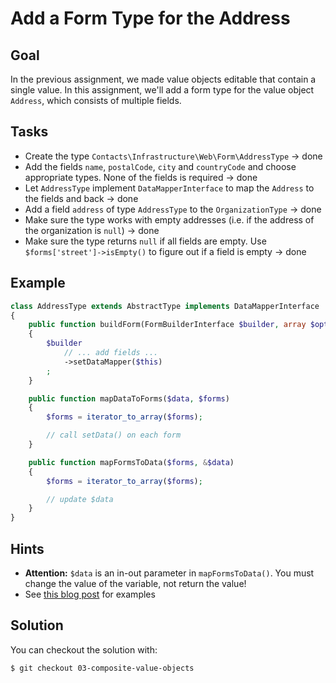 Add a Form Type for the Address
===============================

Goal
----

In the previous assignment, we made value objects editable that contain a 
single value. In this assignment, we'll add a form type for the value object 
`Address`, which consists of multiple fields.

Tasks
-----

* Create the type `Contacts\Infrastructure\Web\Form\AddressType` -> done
* Add the fields `name`, `postalCode`, `city` and `countryCode` and choose
  appropriate types. None of the fields is required -> done
* Let `AddressType` implement `DataMapperInterface` to map the `Address` to
  the fields and back -> done
* Add a field `address` of type `AddressType` to the `OrganizationType` -> done
* Make sure the type works with empty addresses (i.e. if the address of the 
  organization is `null`) -> done
* Make sure the type returns `null` if all fields are empty. Use
  `$forms['street']->isEmpty()` to figure out if a field is empty -> done
  
Example
-------

~~~php
class AddressType extends AbstractType implements DataMapperInterface
{
    public function buildForm(FormBuilderInterface $builder, array $options)
    {
        $builder
            // ... add fields ...
            ->setDataMapper($this)
        ;
    }

    public function mapDataToForms($data, $forms)
    {
        $forms = iterator_to_array($forms);

        // call setData() on each form
    }

    public function mapFormsToData($forms, &$data)
    {
        $forms = iterator_to_array($forms);

        // update $data
    }
}

~~~

Hints
-----

* **Attention:** `$data` is an in-out parameter in `mapFormsToData()`. You must
  change the value of the variable, not return the value!
* See [this blog post](https://webmozart.io/blog/2015/09/09/value-objects-in-symfony-forms/)
  for examples

Solution
--------

You can checkout the solution with:

    $ git checkout 03-composite-value-objects
